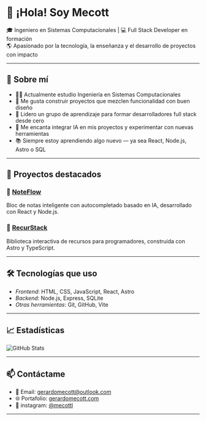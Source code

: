 # 👋 ¡Hola! Soy Mecott

🎓 Ingeniero en Sistemas Computacionales | 💻 Full Stack Developer en formación  
🌎 Apasionado por la tecnología, la enseñanza y el desarrollo de proyectos con impacto

---

## 🚀 Sobre mí

- 👨‍🎓 Actualmente estudio Ingeniería en Sistemas Computacionales
- 🧠 Me gusta construir proyectos que mezclen funcionalidad con buen diseño
- 👥 Lidero un grupo de aprendizaje para formar desarrolladores full stack desde cero
- 🤖 Me encanta integrar IA en mis proyectos y experimentar con nuevas herramientas
- 📚 Siempre estoy aprendiendo algo nuevo — ya sea React, Node.js, Astro o SQL

---

## 🧩 Proyectos destacados

### 🔹 [NoteFlow](https://github.com/mecottl/NoteFlow)
Bloc de notas inteligente con autocompletado basado en IA, desarrollado con React y Node.js.

### 🔹 [RecurStack](https://github.com/mecottl/RecurStack)
Biblioteca interactiva de recursos para programadores, construida con Astro y TypeScript.

---

## 🛠 Tecnologías que uso

- *Frontend*: HTML, CSS, JavaScript, React, Astro
- *Backend*: Node.js, Express, SQLite
- *Otras herramientas*: Git, GitHub, Vite

---

## 📈 Estadísticas

![GitHub Stats](https://github-readme-stats.vercel.app/api?username=mecottl&show_icons=true&theme=github_dark&hide_title=true)

---

## 📫 Contáctame

- 📧 Email: gerardomecott@outlook.com
- 🌐 Portafolio: [gerardomecott.com]([https://tuportafolio.com](https://gerardomecott.vercel.app/))  
- 📱 instagram: [@mecottl](https://www.instagram.com/mecottl)

---

